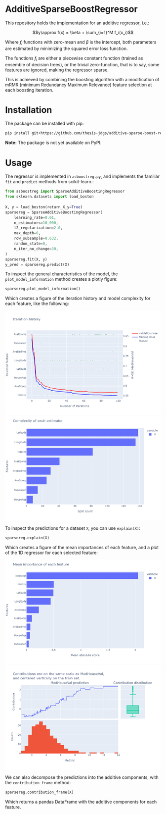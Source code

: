 # AdditiveSparseBoostRegressor

This repository holds the implementation for an additive regressor, i.e.:

```math
y\approx f(x) = \beta + \sum_{i=1}^M f_i(x_i)
```

Where $f_i$ functions with zero-mean and $\beta$ is the intercept,
both parameters are estimated by minimizing the squared error loss function.

The functions $f_i$ are either a piecewise constant function (trained as ensemble of decision trees),
or the trivial zero-function, that is to say,
some features are ignored, making the regressor sparse.

This is achieved by combining the boosting algorithm with a
modification of mRMR (minimum Redundancy Maximum Relevance) feature selection at
each boosting iteration.

# Installation

The package can be installed with pip:

```bash
pip install git+https://github.com/thesis-jdgs/additive-sparse-boost-regression.git
```

**Note:** The package is not yet available on PyPI.

# Usage

The regressor is implemented in `asboostreg.py`,
and implements the familiar `fit` and `predict` methods from scikit-learn.:

```python
from asboostreg import SparseAdditiveBoostingRegressor
from sklearn.datasets import load_boston

X, y = load_boston(return_X_y=True)
sparsereg = SparseAdditiveBoostingRegressor(
    learning_rate=0.01,
    n_estimators=10_000,
    l2_regularization=2.0,
    max_depth=6,
    row_subsample=0.632,
    random_state=0,
    n_iter_no_change=30,
)
sparsereg.fit(X, y)
y_pred = sparsereg.predict(X)
```

To inspect the general characteristics of the model,
the `plot_model_information` method creates a plotly figure:

```python
sparsereg.plot_model_information()
```
Which creates a figure of the iteration history and model complexity for each feature,
like the following:

![Iteration history](images/iteration_history.png)
![Complexity](images/complexity.png)

To inspect the predictions for a dataset `X`, you can use `explain(X)`:

```python
sparsereg.explain(X)
```
Which creates a figure of the mean importances of each feature,
and a plot of the 1D regressor for each selected feature:

![Mean Importances](images/mean_importance.png)
![1D Plot Example](images/1d_plot.png)

We can also decompose the predictions into the additive components,
with the `contribution_frame` method:

```python
sparsereg.contribution_frame(X)
```
Which returns a pandas DataFrame with the additive components for each feature.
